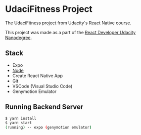 # UdaciFitness Project
The UdaciFitness project from Udacity's React Native course.

This project was made as a part of the [React Developer Udacity Nanodegree](https://www.udacity.com/course/react-nanodegree--nd019).

## Stack
- Expo
- [Node](https://nodejs.org/en/)
- Create React Native App
- Git
- VSCode (Visual Studio Code)
- Genymotion Emulator

## Running Backend Server
```bash
$ yarn install
$ yarn start
(running) -- expo (genymotion emulator)
```
